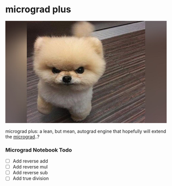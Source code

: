 # micrograd plus
![](/puppy/puppy.jpg)

micrograd plus: a lean, but mean, autograd engine that hopefully will extend the [micrograd](https://github.com/karpathy/micrograd)..?

### Micrograd Notebook Todo
* [ ] Add reverse add
* [ ] Add reverse mul
* [ ] Add reverse sub
* [ ] Add true division
